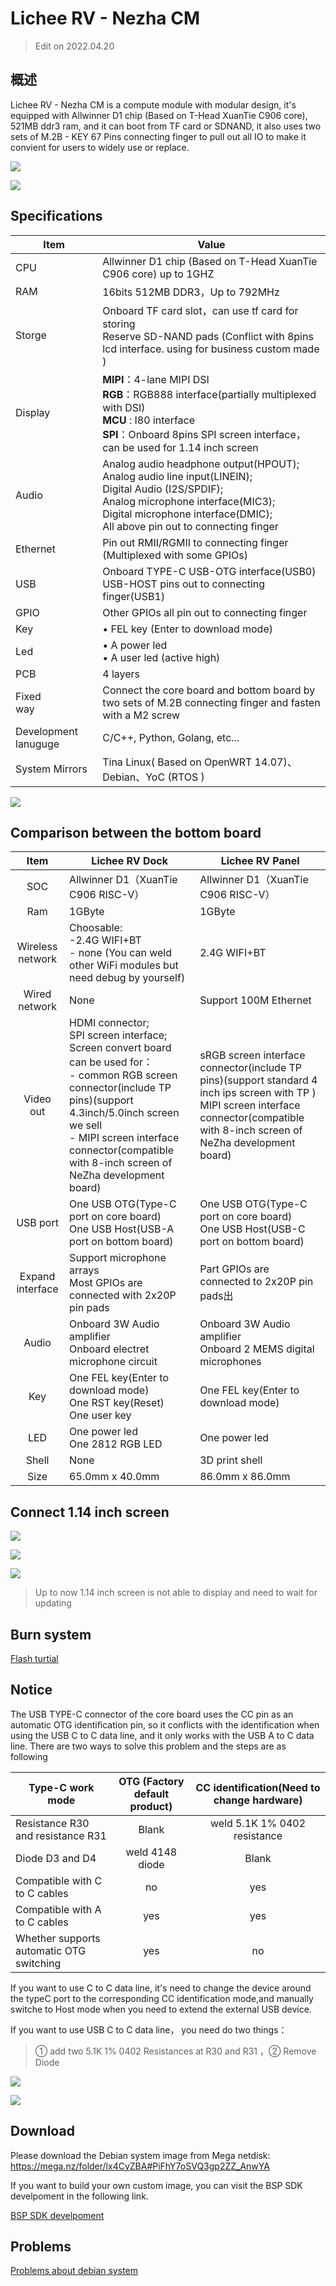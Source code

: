 # Lichee RV - Nezha CM

> Edit on 2022.04.20

## 概述
Lichee RV - Nezha CM is a compute module with modular design, it's equipped with Allwinner D1 chip (Based on T-Head XuanTie C906 core), 521MB ddr3 ram, and it can boot from TF card or SDNAND, it also uses two sets of M.2B - KEY 67 Pins connecting finger to pull out all IO to make it convient for users to widely use or replace.

![](./../assets/RV/D1-4.jpg)

![](./../assets/RV/D1-back.jpg)

## Specifications

| Item                 | Value                                                                                                                                                                                                                             |
| -------------------- | --------------------------------------------------------------------------------------------------------------------------------------------------------------------------------------------------------------------------------- |
| CPU                  | Allwinner D1 chip (Based on T-Head XuanTie C906 core) up to 1GHZ                                                                                                                                                                  |
| RAM                  | 16bits 512MB DDR3，Up to 792MHz                                                                                                                                                                                                   |
| Storge               | Onboard TF card slot，can use tf card for storing<br>Reserve SD-NAND pads (Conflict with 8pins lcd interface. using for business custom made )                                                                                    |
| Display              | **MIPI**：4-lane MIPI DSI <br>**RGB**：RGB888 interface(partially multiplexed with DSI) <br>**MCU** : I80 interface<br>**SPI**：Onboard 8pins SPI screen interface，can be used for 1.14 inch screen                              |
| Audio                | Analog audio headphone output(HPOUT); <br>Analog audio line input(LINEIN); <br>Digital Audio (I2S/SPDIF); <br>Analog microphone interface(MIC3);<br>Digital microphone interface(DMIC);<br>All above pin out to connecting finger |
| Ethernet             | Pin out RMII/RGMII to connecting finger (Multiplexed with some GPIOs)                                                                                                                                                             |
| USB                  | Onboard TYPE-C USB-OTG interface(USB0) <br>USB-HOST pins out to connecting finger(USB1)                                                                                                                                           |
| GPIO                 | Other GPIOs all pin out to  connecting finger                                                                                                                                                                                     |
| Key                  | • FEL key (Enter to download mode)                                                                                                                                                                                                |
| Led                  | • A power led <br>• A user led (active high)                                                                                                                                                                                      |
| PCB                  | 4 layers                                                                                                                                                                                                                          |
| Fixed<br> way        | Connect the core board and bottom board by two sets of M.2B connecting finger and fasten with a M2 screw                                                                                                                          |
| Development lanuguge | C/C++, Python, Golang, etc...                                                                                                                                                                                                     |
| System Mirrors       | Tina Linux( Based on OpenWRT 14.07)、 Debian、YoC (RTOS )                                                                                                                                                                         |

![](./../assets/RV/D1-pin.png)

## Comparison between the bottom board

|       Item       | Lichee RV Dock                                                                                                                                                                                                                                                                | Lichee RV Panel                                                                                                                                                                             |
| :--------------: | ----------------------------------------------------------------------------------------------------------------------------------------------------------------------------------------------------------------------------------------------------------------------------- | ------------------------------------------------------------------------------------------------------------------------------------------------------------------------------------------- |
|       SOC        | Allwinner D1（XuanTie C906 RISC-V）                                                                                                                                                                                                                                           | Allwinner D1（XuanTie C906 RISC-V）                                                                                                                                                         |
|       Ram        | 1GByte                                                                                                                                                                                                                                                                        | 1GByte                                                                                                                                                                                      |
| Wireless network | Choosable: <br>-2.4G WIFI+BT<br>- none (You can weld other WiFi modules but need debug by yourself)                                                                                                                                                                           | 2.4G WIFI+BT                                                                                                                                                                                |
|  Wired network   | None                                                                                                                                                                                                                                                                          | Support 100M Ethernet                                                                                                                                                                       |
|    Video out     | HDMI connector; <br>SPI screen interface; <br>Screen convert board can be used for：<br>- common RGB screen connector(include TP pins)(support 4.3inch/5.0inch screen we sell<br>-  MIPI screen interface connector(compatible with 8-inch screen of NeZha development board) | sRGB screen interface connector(include TP pins)(support standard 4 inch ips screen with TP )<br> MIPI screen interface connector(compatible with 8-inch screen of NeZha development board) |
|     USB port     | One USB OTG(Type-C port on core board) <br> One USB Host(USB-A port on bottom board)                                                                                                                                                                                          | One USB OTG(Type-C port on core board) <br> One USB Host(USB-C port on bottom board)                                                                                                        |
| Expand interface | Support microphone arrays <br>Most GPIOs are connected with 2x20P pin pads                                                                                                                                                                                                    | Part GPIOs are connected to 2x20P pin pads出                                                                                                                                                |
|      Audio       | Onboard 3W Audio amplifier <br> Onboard electret microphone circuit                                                                                                                                                                                                           | Onboard 3W Audio amplifier  <br> Onboard 2 MEMS digital microphones                                                                                                                         |
|       Key        | One FEL key(Enter to download mode)<br>One RST key(Reset)<br>One user key                                                                                                                                                                                                     | One FEL key(Enter to download mode)                                                                                                                                                         |
|       LED        | One power led<br>One 2812 RGB LED                                                                                                                                                                                                                                             | One power led                                                                                                                                                                               |
|      Shell       | None                                                                                                                                                                                                                                                                          | 3D print shell                                                                                                                                                                              |
|       Size       | 65.0mm x 40.0mm                                                                                                                                                                                                                                                               | 86.0mm x 86.0mm                                                                                                                                                                             |



## Connect 1.14 inch screen

![](./../assets/RV/D1-1.png)

![](./../assets/RV/D1-2.png)

![](./../assets/RV/D1-3.png)

> Up to now 1.14 inch screen is not able to display and need to wait for updating

## Burn system

[Flash turtial](./flash.md)

## Notice

The USB TYPE-C connector of the core board uses the CC pin as an automatic OTG identification pin, so it conflicts with the identification when using the USB C to C data line, and it only works with the USB A to C data line. There are two ways to solve this problem and the steps are as following

| Type-C work mode                         | OTG (Factory default product) | CC identification(Need to change hardware) |
| ---------------------------------------- | :---------------------------: | :----------------------------------------: |
| Resistance R30 and resistance R31        |             Blank             |        weld 5.1K 1% 0402 resistance        |
| Diode D3 and D4                          |        weld 4148 diode        |                   Blank                    |
| Compatible with C to C cables            |              no               |                    yes                     |
| Compatible with A to C cables            |              yes              |                    yes                     |
| Whether supports automatic OTG switching |              yes              |                     no                     |

If you want to use C to C data line, it's need to change the device around the typeC port to the corresponding CC identification mode,and manually switche to Host mode when you need to extend the external USB device.

If you want to use USB C to C data line， you need do two things：

> ① add two 5.1K 1% 0402 Resistances at R30 and R31 ，② Remove Diode

![](./../assets/RV/other.png)

![](./../assets/RV/D1Core2.png)


## Download

Please download the Debian system image from Mega netdisk: 
<https://mega.nz/folder/lx4CyZBA#PiFhY7oSVQ3gp2ZZ_AnwYA>

If you want to build your own custom image, you can visit the BSP SDK develpoment in the following link.

[BSP SDK develpoment](./user.md#BSP-SDK-development)

## Problems

[Problems about debian system](./debian_img_apt.md)